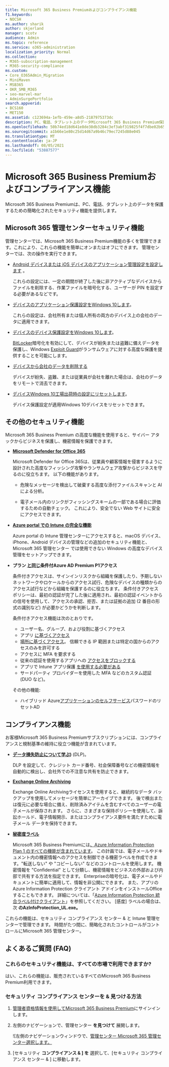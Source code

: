 ```yaml
---
title: Microsoft 365 Business Premiumおよびコンプライアンス機能
f1.keywords:
- NOCSH
ms.author: sharik
author: skjerland
manager: scotv
audience: Admin
ms.topic: reference
ms.service: o365-administration
localization_priority: Normal
ms.collection:
- M365-subscription-management
- M365-security-compliance
ms.custom:
- Core_O365Admin_Migration
- MiniMaven
- MSB365
- OKR_SMB_M365
- seo-marvel-mar
- AdminSurgePortfolio
search.appverid:
- BCS160
- MET150
ms.assetid: c123694a-1efb-459e-a8d5-2187975373dc
description: PC、電話、タブレット上のデータMicrosoft 365 Business Premium保護するために使用されるセキュリティ機能について学習します。
ms.openlocfilehash: 50b74ed18d641e8de38db3284c3ef3abf319825f4f7dbe02b6575f6c0fbc6f85
ms.sourcegitcommit: a1b66e1e80c25d14d67a9b46c79ec7245d88e045
ms.translationtype: MT
ms.contentlocale: ja-JP
ms.lasthandoff: 08/05/2021
ms.locfileid: "53887577"
---
```

# <a name="microsoft-365-business-premium-security-and-compliance-features"></a>Microsoft 365 Business Premiumおよびコンプライアンス機能

Microsoft 365 Business Premiumは、PC、電話、タブレット上のデータを保護するための簡略化されたセキュリティ機能を提供します。
    
## <a name="microsoft-365-admin-center-security-features"></a>Microsoft 365 管理センターセキュリティ機能

管理センターでは、Microsoft 365 Business Premium機能の多くを管理できます。これにより、これらの機能を簡単にオンまたはオフにできます。 管理センターでは、次の操作を実行できます。
  
- [Android デバイスまたは iOS デバイスのアプリケーション管理設定を設定します](app-protection-settings-for-android-and-ios.md) 。 
    
    これらの設定には、一定の期間が終了した後に非アクティブなデバイスからファイルを削除する、作業ファイルを暗号化する、ユーザーが PIN を設定する必要があるなどです。
    
- [デバイスのアプリケーション保護設定をWindows 10します](protection-settings-for-windows-10-devices.md)。 
    
    これらの設定は、会社所有または個人所有の両方のデバイス上の会社のデータに適用できます。
    
- [デバイスのデバイス保護設定をWindows 10します](protection-settings-for-windows-10-pcs.md)。 
    
    [BitLocker](/windows/security/information-protection/bitlocker/bitlocker-frequently-asked-questions)暗号化を有効にして、デバイスが紛失または盗難に備えデータを保護し、Windows [Exploit Guard](/windows/security/threat-protection/microsoft-defender-atp/enable-exploit-protection)がランサムウェアに対する高度な保護を提供することを可能にします。 
    
- [デバイスから会社のデータを削除する](remove-company-data.md)
    
    デバイスが紛失、盗難、または従業員が会社を離れた場合は、会社のデータをリモートで消去できます。
    
- [デバイスWindows 10工場出荷時の設定にリセットします](reset-devices-to-factory-settings.md)。 
    
    デバイス保護設定が適用Windows 10デバイスをリセットできます。
    
## <a name="additional-security-features"></a>その他のセキュリティ機能 

Microsoft 365 Business Premium の高度な機能を使用すると、サイバー アタックからビジネスを保護し、機密情報を保護できます。
  
- **[Microsoft Defender for Office 365](../security/office-365-security/defender-for-office-365.md)**
    
    Microsoft Defender for Office 365は、従業員や顧客情報を侵害するように設計された高度なフィッシング攻撃やランサムウェア攻撃からビジネスを守るのに役立ちます。 以下の機能があります。
    
  - 危険なメッセージを検出して破棄する高度な添付ファイルスキャンと AI による分析。
    
  - 電子メール内のリンクがフィッシングスキームの一部である場合に評価するための自動チェック。 これにより、安全でない Web サイトに安全にアクセスできます。

- **[Azure portal での Intune の完全な機能](/mem/intune/fundamentals/what-is-intune)**
    
    Azure portal の Intune 管理センターにアクセスすると、macOS デバイス、iPhone、Android デバイスの管理などの追加のセキュリティ機能と、Microsoft 365 管理センター では使用できない Windows の高度なデバイス管理をセットアップできます。
- **プラン [と同じ](/azure/active-directory/conditional-access/overview)条件付Azure AD Premium P1アクセス**


    条件付きアクセスは、サインインリスクから組織を保護したり、予期しないネットワークやロケールからのアクセス試行、危険なデバイスの種類からのアクセス試行などから組織を保護するのに役立ちます。 条件付きアクセス ポリシーは、最初の認証が完了した後に適用され、最初の認証イベントからの信号を使用して、アクセスの承認、拒否、または証拠の追加 (2 番目の形式の識別など) が必要かどうかを判断します。

    条件付きアクセス機能は次のとおりです。

    - ユーザー名、グループ、および役割に基づくアクセス
    - アプリ [に基づくアクセス](/azure/active-directory/conditional-access/app-based-conditional-access) 
    - [場所に基づくアクセス](/azure/active-directory/authentication/howto-registration-mfa-sspr-combined#conditional-access-policies-for-combined-registration)。 信頼できる IP 範囲または特定の国からのアクセスのみを許可する 
    - アクセスに MFA を要求する
    - 従来の認証を使用するアプリへの [アクセスをブロックする](/azure/active-directory/conditional-access/block-legacy-authentication)
    - アプリで Intune アプリ保護 [を使用する必要がある](/azure/active-directory/conditional-access/app-protection-based-conditional-access)
    - サードパーティ プロバイダーを使用した MFA などのカスタム認証 (DUO など)。
   
    その他の機能:
    - ハイブリッド Azure[アプリケーションのセルフサービス](/azure/active-directory/authentication/concept-sspr-customization)パスワードのリセットAD
    
## <a name="compliance-features"></a>コンプライアンス機能

お客様Microsoft 365 Business Premiumサブスクリプションには、コンプライアンスと規制基準の維持に役立つ機能が含まれています。

- **[データ損失防止について学ぶ](../compliance/dlp-learn-about-dlp.md))** (DLP)。 
    
    DLP を設定して、クレジット カード番号、社会保障番号などの機密情報を自動的に検出し、会社外での不注意な共有を防止できます。
    
- **[Exchange Online Archiving](https://products.office.com/exchange/microsoft-exchange-online-archiving-email)**
    
    Exchange Online Archivingライセンスを使用すると、継続的なデータ バックアップを使用してメッセージを簡単にアーカイブできます。 後で検出または復元に必要な場合に備え、削除済みアイテムを含むすべてのユーザーの電子メールが保存されます。 さらに、さまざまな保持ポリシーを使用して、訴訟ホールド、電子情報開示、またはコンプライアンス要件を満たすために電子メール データを保持できます。
    
- **[秘密度ラベル](../compliance/sensitivity-labels.md)**

   Microsoft 365 Business Premiumには[、Azure Information Protection Plan 1 のすべての機能が含まれています](https://go.microsoft.com/fwlink/p/?linkid=871407)。 この計画では、電子メールやドキュメント内の機密情報へのアクセスを制御できる機密ラベルを作成できます。"転送しない" や "コピーしない" などのコントロールを使用します。 機密情報を "Confidential" として分類し、機密情報をビジネスの外部および内部で共有する方法を指定できます。 Enterpriseの暗号化は、電子メールやドキュメントに簡単に適用して、情報を非公開にできます。 また、アプリの Azure Information Protection クライアント アドインをインストールOfficeすることもできます。 詳細については、「[Azure Information Protection 統合ラベル付けクライアント](/azure/information-protection/rms-client/unifiedlabelingclient-version-release-history)」を参照してください。 [感度] ラベルの場合は、次 **のAzInfoProtection_UL.exe。**

これらの機能は、セキュリティ コンプライアンス センター &amp; と Intune 管理センターで管理できます。 時間がたつ間に、簡略化されたコントロールがコントロールにMicrosoft 365 管理センター。
  
    
## <a name="faq"></a>よくあるご質問 (FAQ)

 ### <a name="are-these-security-features-available-in-all-markets"></a>これらのセキュリティ機能は、すべての市場で利用できますか?
  
はい、これらの機能は、販売されているすべてのMicrosoft 365 Business Premium利用できます。
  
### <a name="how-do-i-find-the-security-amp-compliance-center"></a>セキュリティ コンプライアンス センターを &amp; 見つける方法
  
1. [管理者資格情報を使用してMicrosoft 365 Business Premium](https://portal.microsoft.com/)にサインインします。 
    
2. 左側のナビゲーションで、管理センター **を見つけて** 展開します。 
    
    ![左側のナビゲーションウィンドウで、[管理センター Microsoft 365 管理センター選択します。](../media/fa4484f8-c637-45fd-a7bd-bdb3abfd6c03.png)
  
3. [セキュリティ **コンプライアンス &amp; ] を** 選択して、[セキュリティ コンプライアンス センター &amp; ] に移動します。
